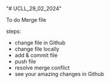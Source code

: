"# UCLL_29_02_2024"


To do
Merge file

steps:
- change file in Github
- change file locally
- add & commit file
- push file
- resolve merge conflict
- see your amazing changes in Github
